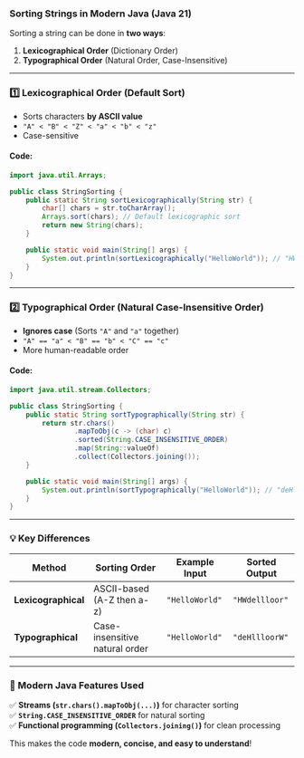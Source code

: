 ### **Sorting Strings in Modern Java (Java 21)**

Sorting a string can be done in **two ways**:

1. **Lexicographical Order** (Dictionary Order)
2. **Typographical Order** (Natural Order, Case-Insensitive)

---

### **1️⃣ Lexicographical Order (Default Sort)**

- Sorts characters **by ASCII value**
- `"A" < "B" < "Z" < "a" < "b" < "z"`
- Case-sensitive

#### **Code:**

```java
import java.util.Arrays;

public class StringSorting {
    public static String sortLexicographically(String str) {
        char[] chars = str.toCharArray();
        Arrays.sort(chars); // Default lexicographic sort
        return new String(chars);
    }

    public static void main(String[] args) {
        System.out.println(sortLexicographically("HelloWorld")); // "HWdellloor"
    }
}

```
---

### **2️⃣ Typographical Order (Natural Case-Insensitive Order)**

- **Ignores case** (Sorts `"A"` and `"a"` together)
- `"A" == "a" < "B" == "b" < "C" == "c"`
- More human-readable order

#### **Code:**

```java
import java.util.stream.Collectors;

public class StringSorting {
    public static String sortTypographically(String str) {
        return str.chars()
                .mapToObj(c -> (char) c)
                .sorted(String.CASE_INSENSITIVE_ORDER)
                .map(String::valueOf)
                .collect(Collectors.joining());
    }

    public static void main(String[] args) {
        System.out.println(sortTypographically("HelloWorld")); // "deHllloorW"
    }
}

```
---

### **💡 Key Differences**

|**Method**|**Sorting Order**|**Example Input**|**Sorted Output**|
|---|---|---|---|
|**Lexicographical**|ASCII-based (A-Z then a-z)|`"HelloWorld"`|`"HWdellloor"`|
|**Typographical**|Case-insensitive natural order|`"HelloWorld"`|`"deHllloorW"`|

---

### **🚀 Modern Java Features Used**

✅ **Streams (`str.chars().mapToObj(...)`)** for character sorting  
✅ **`String.CASE_INSENSITIVE_ORDER`** for natural sorting  
✅ **Functional programming (`Collectors.joining()`)** for clean processing

This makes the code **modern, concise, and easy to understand**!